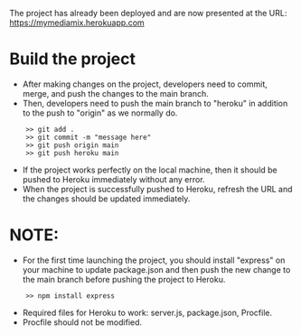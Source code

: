The project has already been deployed and are now presented at the URL: https://mymediamix.herokuapp.com

# Build the project
- After making changes on the project, developers need to commit, merge, and push the changes to the main branch.
- Then, developers need to push the main branch to "heroku" in addition to the push to "origin" as we normally do.
```
    >> git add .
    >> git commit -m "message here"
    >> git push origin main 
    >> git push heroku main
```
- If the project works perfectly on the local machine, then it should be pushed to Heroku immediately without any error. 
- When the project is successfully pushed to Heroku, refresh the URL and the changes should be updated immediately. 

# NOTE:
- For the first time launching the project, you should install "express" on your machine to update package.json and then push the new change to the main branch before pushing the project to Heroku. 
```
    >> npm install express
```
- Required files for Heroku to work: server.js, package.json, Procfile. 
- Procfile should not be modified. 